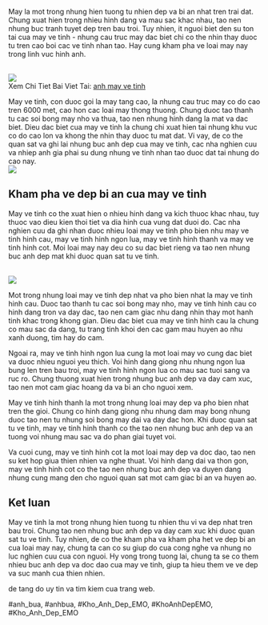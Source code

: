 <p>May la mot trong nhung hien tuong tu nhien dep va bi an nhat tren trai dat. Chung xuat hien trong nhieu hinh dang va mau sac khac nhau, tao nen nhung buc tranh tuyet dep tren bau troi. Tuy nhien, it nguoi biet den su ton tai cua may ve tinh - nhung cau truc may dac biet chi co the nhin thay duoc tu tren cao boi cac ve tinh nhan tao. Hay cung kham pha ve loai may nay trong linh vuc hinh anh.</p><br><img src="https://khoanhdepemo.com/wp-content/uploads/2024/12/anh-troll-3-300x169.jpg"></br>
Xem Chi Tiet Bai Viet Tai: <a href="https://khoanhdepemo.com/anh-may-ve-tinh/">anh may ve tinh</a><p>May ve tinh, con duoc goi la may tang cao, la nhung cau truc may co do cao tren 6000 met, cao hon cac loai may thong thuong. Chung duoc tao thanh tu cac soi bong may nho va thua, tao nen nhung hinh dang la mat va dac biet. Dieu dac biet cua may ve tinh la chung chi xuat hien tai nhung khu vuc co do cao lon va khong the nhin thay duoc tu mat dat. Vi vay, de co the quan sat va ghi lai nhung buc anh dep cua may ve tinh, cac nha nghien cuu va nhiep anh gia phai su dung nhung ve tinh nhan tao duoc dat tai nhung do cao nay.<br><img src="https://khoanhdepemo.com/wp-content/uploads/2024/12/cropped-Du-an-moi.png"></br><h2>Kham pha ve dep bi an cua may ve tinh</h2><p>May ve tinh co the xuat hien o nhieu hinh dang va kich thuoc khac nhau, tuy thuoc vao dieu kien thoi tiet va dia hinh cua vung dat duoi do. Cac nha nghien cuu da ghi nhan duoc nhieu loai may ve tinh pho bien nhu may ve tinh hinh cau, may ve tinh hinh ngon lua, may ve tinh hinh thanh va may ve tinh hinh cot. Moi loai may nay deu co su dac biet rieng va tao nen nhung buc anh dep mat khi duoc quan sat tu ve tinh.</p><br><img src="https://khoanhdepemo.com/wp-content/uploads/2024/12/Anh-Trai-Dat1-300x169.jpg"></br><p>Mot trong nhung loai may ve tinh dep nhat va pho bien nhat la may ve tinh hinh cau. Duoc tao thanh tu cac soi bong may nho, may ve tinh hinh cau co hinh dang tron va day dac, tao nen cam giac nhu dang nhin thay mot hanh tinh khac trong khong gian. Dieu dac biet cua may ve tinh hinh cau la chung co mau sac da dang, tu trang tinh khoi den cac gam mau huyen ao nhu xanh duong, tim hay do cam.<p>Ngoai ra, may ve tinh hinh ngon lua cung la mot loai may vo cung dac biet va duoc nhieu nguoi yeu thich. Voi hinh dang giong nhu nhung ngon lua bung len tren bau troi, may ve tinh hinh ngon lua co mau sac tuoi sang va ruc ro. Chung thuong xuat hien trong nhung buc anh dep va day cam xuc, tao nen mot cam giac hoang da va bi an cho nguoi xem.</p><p>May ve tinh hinh thanh la mot trong nhung loai may dep va pho bien nhat tren the gioi. Chung co hinh dang giong nhu nhung dam may bong nhung duoc tao nen tu nhung soi bong may dai va day dac hon. Khi duoc quan sat tu ve tinh, may ve tinh hinh thanh co the tao nen nhung buc anh dep va an tuong voi nhung mau sac va do phan giai tuyet voi.<p>Va cuoi cung, may ve tinh hinh cot la mot loai may dep va doc dao, tao nen su ket hop giua thien nhien va nghe thuat. Voi hinh dang dai va thon gon, may ve tinh hinh cot co the tao nen nhung buc anh dep va duyen dang nhung cung mang den cho nguoi quan sat mot cam giac bi an va huyen ao.</p><h2>Ket luan</h2><p>May ve tinh la mot trong nhung hien tuong tu nhien thu vi va dep nhat tren bau troi. Chung tao nen nhung buc anh dep va day cam xuc khi duoc quan sat tu ve tinh. Tuy nhien, de co the kham pha va kham pha het ve dep bi an cua loai may nay, chung ta can co su giup do cua cong nghe va nhung no luc nghien cuu cua con nguoi. Hy vong trong tuong lai, chung ta se co them nhieu buc anh dep va doc dao cua may ve tinh, giup ta hieu them ve ve dep va suc manh cua thien nhien.</p><p>de tang do uy tin va tim kiem cua trang web.</p>
#anh_bua, #anhbua, #Kho_Anh_Dep_EMO, #KhoAnhDepEMO, #Kho_Anh_Dep_EMO
